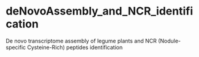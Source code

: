 # deNovoAssembly_and_NCR_identification
De novo transcriptome assembly of legume plants and NCR (Nodule-specific Cysteine-Rich) peptides identification
